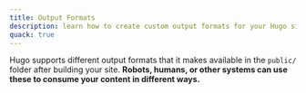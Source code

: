 ```yaml
---
title: Output Formats
description: learn how to create custom output formats for your Hugo site.
quack: true
---
```


Hugo supports different output formats that it makes available in the `public/` folder after building your site. **Robots, humans, or other systems can use these to consume your content in different ways.**

